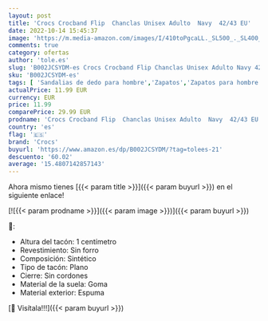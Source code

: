 ```yaml
---
layout: post
title: 'Crocs Crocband Flip  Chanclas Unisex Adulto  Navy  42/43 EU'
date: 2022-10-14 15:45:37
image: 'https://m.media-amazon.com/images/I/410toPgcaLL._SL500_._SL400_.jpg'
comments: true
category: ofertas
author: 'tole.es'
slug: 'B002JCSYDM-es Crocs Crocband Flip Chanclas Unisex Adulto Navy 42/43 EU'
sku: 'B002JCSYDM-es'
tags: [ 'Sandalias de dedo para hombre','Zapatos','Zapatos para hombre','Zapatos y complementos','chanclas','crocs','🇪🇸', ]
actualPrice: 11.99 EUR
currency: EUR
price: 11.99
comparePrice: 29.99 EUR
prodname: 'Crocs Crocband Flip  Chanclas Unisex Adulto  Navy  42/43 EU'
country: 'es'
flag: '🇪🇸'
brand: 'Crocs'
buyurl: 'https://www.amazon.es/dp/B002JCSYDM/?tag=tolees-21'
descuento: '60.02'
average: '15.4807142857143'
---
```


Ahora mismo tienes [{{< param title >}}]({{< param buyurl >}}) en el siguiente enlace!

[![{{< param prodname >}}]({{< param image >}})]({{< param buyurl >}})

🔎:

- Altura del tacón: 1 centímetro
- Revestimiento: Sin forro
- Composición: Sintético
- Tipo de tacón: Plano
- Cierre: Sin cordones
- Material de la suela: Goma
- Material exterior: Espuma

[🛒 Visítala!!!]({{< param buyurl >}})
